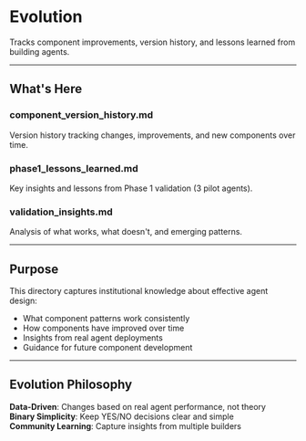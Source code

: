 # Evolution

Tracks component improvements, version history, and lessons learned from building agents.

---

## What's Here

### **component_version_history.md**
Version history tracking changes, improvements, and new components over time.

### **phase1_lessons_learned.md**
Key insights and lessons from Phase 1 validation (3 pilot agents).

### **validation_insights.md**
Analysis of what works, what doesn't, and emerging patterns.

---

## Purpose

This directory captures institutional knowledge about effective agent design:
- What component patterns work consistently
- How components have improved over time
- Insights from real agent deployments
- Guidance for future component development

---

## Evolution Philosophy

**Data-Driven**: Changes based on real agent performance, not theory  
**Binary Simplicity**: Keep YES/NO decisions clear and simple  
**Community Learning**: Capture insights from multiple builders
